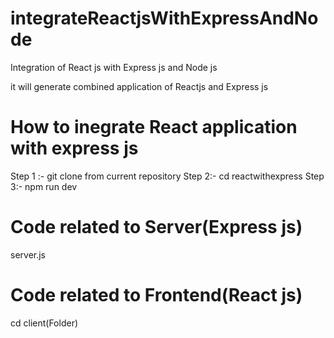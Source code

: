 # integrateReactjsWithExpressAndNode
Integration of React js with Express js and Node js

it will generate combined application of Reactjs and Express js

# How to inegrate React application with express js

Step 1 :- git clone from current repository
Step 2:- cd reactwithexpress
Step 3:- npm run dev


# Code related to Server(Express js)
server.js

# Code related to Frontend(React js)
cd client(Folder)


